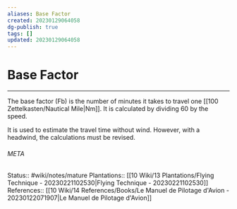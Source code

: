 ```yaml
---
aliases: Base Factor
created: 20230129064058
dg-publish: true
tags: []
updated: 20230129064058
---
```

# Base Factor
---
The base factor (Fb) is the number of minutes it takes to travel one [[100 Zettelkasten/Nautical Mile\|Nm]]. It is calculated by dividing 60 by the speed.

It is used to estimate the travel time without wind. However, with a headwind, the calculations must be revised.



###### META
Status:: #wiki/notes/mature 
Plantations:: [[10 Wiki/13 Plantations/Flying Technique - 20230221102530\|Flying Technique - 20230221102530]]
References:: [[10 Wiki/14 References/Books/Le Manuel de Pilotage d'Avion - 20230122071907\|Le Manuel de Pilotage d'Avion]]
